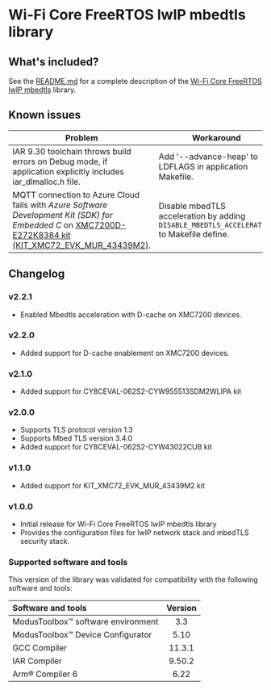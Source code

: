 # Wi-Fi Core FreeRTOS lwIP mbedtls library

## What's included?

See the [README.md](./README.md) for a complete description of the [Wi-Fi Core FreeRTOS lwIP mbedtls](https://github.com/Infineon/wifi-core-freertos-lwip-mbedtls) library.

## Known issues
| Problem | Workaround |
| ------- | ---------- |
| IAR 9.30 toolchain throws build errors on Debug mode, if application explicitly includes iar_dlmalloc.h file. | Add '--advance-heap' to LDFLAGS in application Makefile. |
| MQTT connection to Azure Cloud fails with *Azure Software Development Kit (SDK) for Embedded C* on [XMC7200D-E272K8384 kit (KIT_XMC72_EVK_MUR_43439M2)](https://www.infineon.com/cms/en/product/evaluation-boards/kit_xmc72_evk/). | Disable mbedTLS acceleration by adding `DISABLE_MBEDTLS_ACCELERATION` to Makefile define. |

## Changelog

### v2.2.1

- Enabled Mbedtls acceleration with D-cache on XMC7200 devices.

### v2.2.0

- Added support for D-cache enablement on XMC7200 devices.

### v2.1.0

- Added support for CY8CEVAL-062S2-CYW955513SDM2WLIPA kit

### v2.0.0

- Supports TLS protocol version 1.3
- Supports Mbed TLS version 3.4.0
- Added support for CY8CEVAL-062S2-CYW43022CUB kit

### v1.1.0

- Added support for KIT_XMC72_EVK_MUR_43439M2 kit

### v1.0.0

- Initial release for Wi-Fi Core FreeRTOS lwIP mbedtls library
- Provides the configuration files for lwIP network stack and mbedTLS security stack.

### Supported software and tools

This version of the library was validated for compatibility with the following software and tools:

| Software and tools                                              | Version |
| :---                                                            | :----:  |
| ModusToolbox&trade; software environment                        | 3.3     |
| ModusToolbox&trade; Device Configurator                         | 5.10    |
| GCC Compiler                                                    | 11.3.1  |
| IAR Compiler                                                    | 9.50.2  |
| Arm&reg; Compiler 6                                             | 6.22    |
